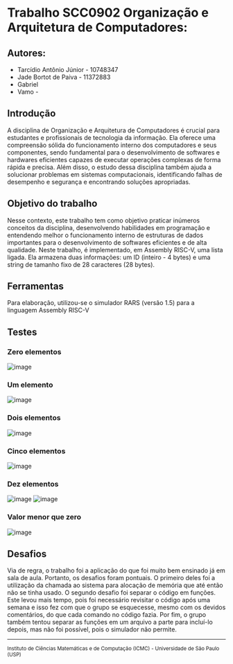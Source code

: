# Trabalho SCC0902 Organização e Arquitetura de Computadores:

## Autores:

* Tarcídio Antônio Júnior - 10748347
* Jade Bortot de Paiva - 11372883
* Gabriel
* Vamo -

## Introdução

  A disciplina de Organização e Arquitetura de Computadores é crucial para estudantes e profissionais de tecnologia da informação. Ela oferece uma compreensão sólida do funcionamento interno dos computadores e seus componentes, sendo fundamental para o desenvolvimento de softwares e hardwares eficientes capazes de executar operações complexas de forma rápida e precisa. Além disso, o estudo dessa disciplina também ajuda a solucionar problemas em sistemas computacionais, identificando falhas de desempenho e segurança e encontrando soluções apropriadas.

## Objetivo do trabalho
  
  Nesse contexto, este trabalho tem como objetivo praticar inúmeros conceitos da disciplina, desenvolvendo habilidades em programação e entendendo melhor o funcionamento interno de estruturas de dados importantes para o desenvolvimento de softwares eficientes e de alta qualidade. Neste trabalho, é implementado, em Assembly RISC-V, uma lista ligada. Ela armazena duas informações: um ID (inteiro - 4 bytes) e uma string de tamanho fixo de 28 caracteres (28 bytes).

## Ferramentas

  Para elaboração, utilizou-se o simulador RARS (versão 1.5) para a linguagem Assembly RISC-V

## Testes

### Zero elementos

![image](https://user-images.githubusercontent.com/50781629/233849077-8eeb68aa-4037-4bea-bece-7edbce898b01.png)

### Um elemento

![image](https://user-images.githubusercontent.com/50781629/233848818-0ae537c9-fd58-401c-8296-1b89fd1d6e60.png)

### Dois elementos

![image](https://user-images.githubusercontent.com/50781629/233848849-f00752e5-2e64-4125-b475-22f5ad61b789.png)

### Cinco elementos

![image](https://user-images.githubusercontent.com/50781629/233848904-e6588926-c1b3-4001-82e0-e7560476e22f.png)

### Dez elementos

![image](https://user-images.githubusercontent.com/50781629/233849037-75caa777-a423-428a-8b56-13dcb1bcb4c8.png)
![image](https://user-images.githubusercontent.com/50781629/233849051-a803230a-954b-4c29-87f6-d45913f28d0e.png)

### Valor menor que zero

![image](https://user-images.githubusercontent.com/50781629/233849324-10a63ec7-1d67-4005-b81f-1c7d28221303.png)

## Desafios
  Via de regra, o trabalho foi a aplicação do que foi muito bem ensinado já em sala de aula. Portanto, os desafios foram pontuais. O primeiro deles foi a utilização da chamada ao sistema para alocação de memória que até então não se tinha usado. O segundo desafio foi separar o código em funções. Este levou mais tempo, pois foi necessário revisitar o código após uma semana e isso fez com que o grupo se esquecesse, mesmo com os devidos comentários, do que cada comando no código fazia. Por fim, o grupo também tentou separar as funções em um arquivo a parte para incluí-lo depois, mas não foi possível, pois o simulador não permite. 

---

<sup>Instituto de Ciências Matemáticas e de Computação (ICMC) - Universidade de São Paulo (USP)</sup>

